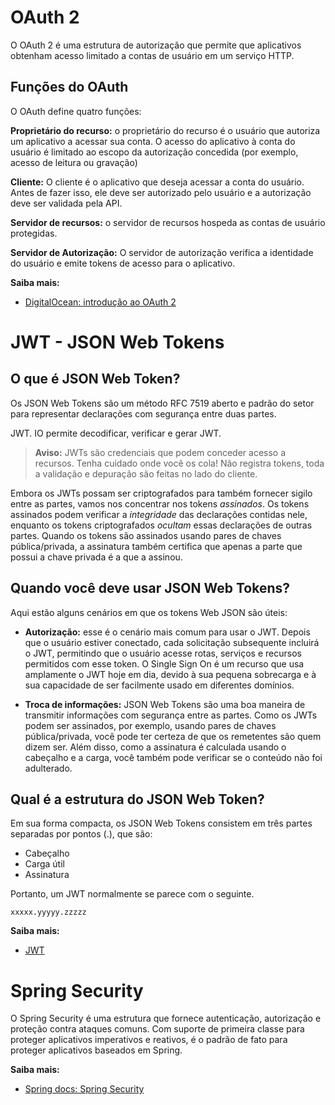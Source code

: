 # OAuth 2

O OAuth 2 é uma estrutura de autorização que permite que aplicativos obtenham acesso limitado a contas de usuário em um serviço HTTP.

## Funções do OAuth

O OAuth define quatro funções:

**Proprietário do recurso:** o proprietário do recurso é o usuário que autoriza um aplicativo a acessar sua conta. O acesso do aplicativo à conta do usuário é limitado ao escopo da autorização concedida (por exemplo, acesso de leitura ou gravação)

**Cliente:** O cliente é o aplicativo que deseja acessar a conta do usuário. Antes de fazer isso, ele deve ser autorizado pelo usuário e a autorização deve ser validada pela API.

**Servidor de recursos:** o servidor de recursos hospeda as contas de usuário protegidas.

**Servidor de Autorização:** O servidor de autorização verifica a identidade do usuário e emite tokens de acesso para o aplicativo.


**Saiba mais:**
- [DigitalOcean: introdução ao OAuth 2](https://spring.io/projects/spring-framework)


# JWT - JSON Web Tokens

## O que é JSON Web Token?

Os JSON Web Tokens são um método RFC 7519 aberto e padrão do setor para representar declarações com segurança entre duas partes.

JWT. IO permite decodificar, verificar e gerar JWT.

> **Aviso:** JWTs são credenciais que podem conceder acesso a recursos. Tenha cuidado onde você os cola! Não registra tokens, toda a validação e depuração são feitas no lado do cliente.

Embora os JWTs possam ser criptografados para também fornecer sigilo entre as partes, vamos nos concentrar nos tokens *assinados*. Os tokens assinados podem verificar a *integridade* das declarações contidas nele, enquanto os tokens criptografados *ocultam* essas declarações de outras partes. Quando os tokens são assinados usando pares de chaves pública/privada, a assinatura também certifica que apenas a parte que possui a chave privada é a que a assinou.

## Quando você deve usar JSON Web Tokens?

Aqui estão alguns cenários em que os tokens Web JSON são úteis:

- **Autorização:** esse é o cenário mais comum para usar o JWT. Depois que o usuário estiver conectado, cada solicitação subsequente incluirá o JWT, permitindo que o usuário acesse rotas, serviços e recursos permitidos com esse token. O Single Sign On é um recurso que usa amplamente o JWT hoje em dia, devido à sua pequena sobrecarga e à sua capacidade de ser facilmente usado em diferentes domínios.

- **Troca de informações:** JSON Web Tokens são uma boa maneira de transmitir informações com segurança entre as partes. Como os JWTs podem ser assinados, por exemplo, usando pares de chaves pública/privada, você pode ter certeza de que os remetentes são quem dizem ser. Além disso, como a assinatura é calculada usando o cabeçalho e a carga, você também pode verificar se o conteúdo não foi adulterado.

## Qual é a estrutura do JSON Web Token?

Em sua forma compacta, os JSON Web Tokens consistem em três partes separadas por pontos (.), que são:

- Cabeçalho
- Carga útil
- Assinatura

Portanto, um JWT normalmente se parece com o seguinte.

`xxxxx.yyyyy.zzzzz`

**Saiba mais:**
- [JWT](https://jwt.io/)


# Spring Security

O Spring Security é uma estrutura que fornece autenticação, autorização e proteção contra ataques comuns. Com suporte de primeira classe para proteger aplicativos imperativos e reativos, é o padrão de fato para proteger aplicativos baseados em Spring.

**Saiba mais:**
- [Spring docs: Spring Security](https://docs.spring.io/spring-security/reference/)
